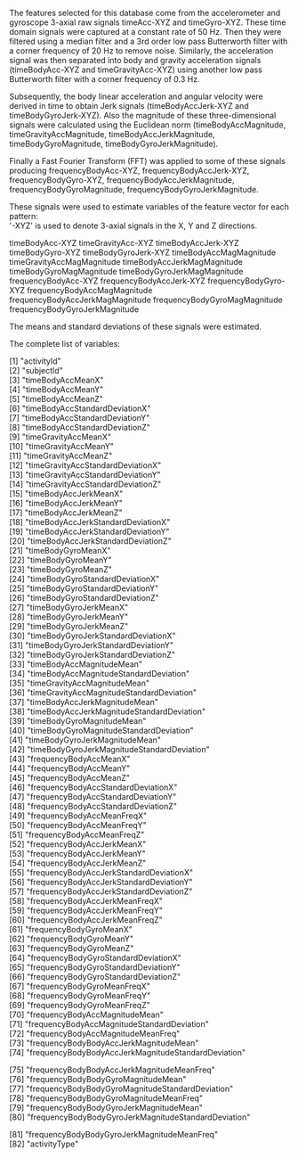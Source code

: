 The features selected for this database come from the accelerometer and gyroscope 3-axial raw signals timeAcc-XYZ and timeGyro-XYZ. These time domain signals were captured at a constant rate of 50 Hz. Then they were filtered using a median filter and a 3rd order low pass Butterworth filter with a corner frequency of 20 Hz to remove noise. Similarly, the acceleration signal was then separated into body and gravity acceleration signals (timeBodyAcc-XYZ and timeGravityAcc-XYZ) using another low pass Butterworth filter with a corner frequency of 0.3 Hz. 

Subsequently, the body linear acceleration and angular velocity were derived in time to obtain Jerk signals (timeBodyAccJerk-XYZ and timeBodyGyroJerk-XYZ). Also the magnitude of these three-dimensional signals were calculated using the Euclidean norm (timeBodyAccMagnitude, timeGravityAccMagnitude, timeBodyAccJerkMagnitude, timeBodyGyroMagnitude, timeBodyGyroJerkMagnitude). 

Finally a Fast Fourier Transform (FFT) was applied to some of these signals producing frequencyBodyAcc-XYZ, frequencyBodyAccJerk-XYZ, frequencyBodyGyro-XYZ, frequencyBodyAccJerkMagnitude, frequencyBodyGyroMagnitude, frequencyBodyGyroJerkMagnitude. 

These signals were used to estimate variables of the feature vector for each pattern:  
'-XYZ' is used to denote 3-axial signals in the X, Y and Z directions.

timeBodyAcc-XYZ
timeGravityAcc-XYZ
timeBodyAccJerk-XYZ
timeBodyGyro-XYZ
timeBodyGyroJerk-XYZ
timeBodyAccMagMagnitude
timeGravityAccMagMagnitude
timeBodyAccJerkMagMagnitude
timeBodyGyroMagMagnitude
timeBodyGyroJerkMagMagnitude
frequencyBodyAcc-XYZ
frequencyBodyAccJerk-XYZ
frequencyBodyGyro-XYZ
frequencyBodyAccMagMagnitude
frequencyBodyAccJerkMagMagnitude
frequencyBodyGyroMagMagnitude
frequencyBodyGyroJerkMagnitude

The means and standard deviations of these signals were estimated.

The complete list of variables:

 [1] "activityId"                                         
 [2] "subjectId"                                          
 [3] "timeBodyAccMeanX"                                   
 [4] "timeBodyAccMeanY"                                   
 [5] "timeBodyAccMeanZ"                                   
 [6] "timeBodyAccStandardDeviationX"                      
 [7] "timeBodyAccStandardDeviationY"                      
 [8] "timeBodyAccStandardDeviationZ"                      
 [9] "timeGravityAccMeanX"                                
[10] "timeGravityAccMeanY"                                
[11] "timeGravityAccMeanZ"                                
[12] "timeGravityAccStandardDeviationX"                   
[13] "timeGravityAccStandardDeviationY"                   
[14] "timeGravityAccStandardDeviationZ"                   
[15] "timeBodyAccJerkMeanX"                               
[16] "timeBodyAccJerkMeanY"                               
[17] "timeBodyAccJerkMeanZ"                               
[18] "timeBodyAccJerkStandardDeviationX"                  
[19] "timeBodyAccJerkStandardDeviationY"                  
[20] "timeBodyAccJerkStandardDeviationZ"                  
[21] "timeBodyGyroMeanX"                                  
[22] "timeBodyGyroMeanY"                                  
[23] "timeBodyGyroMeanZ"                                  
[24] "timeBodyGyroStandardDeviationX"                     
[25] "timeBodyGyroStandardDeviationY"                     
[26] "timeBodyGyroStandardDeviationZ"                     
[27] "timeBodyGyroJerkMeanX"                              
[28] "timeBodyGyroJerkMeanY"                              
[29] "timeBodyGyroJerkMeanZ"                              
[30] "timeBodyGyroJerkStandardDeviationX"                 
[31] "timeBodyGyroJerkStandardDeviationY"                 
[32] "timeBodyGyroJerkStandardDeviationZ"                 
[33] "timeBodyAccMagnitudeMean"                           
[34] "timeBodyAccMagnitudeStandardDeviation"              
[35] "timeGravityAccMagnitudeMean"                        
[36] "timeGravityAccMagnitudeStandardDeviation"           
[37] "timeBodyAccJerkMagnitudeMean"                       
[38] "timeBodyAccJerkMagnitudeStandardDeviation"          
[39] "timeBodyGyroMagnitudeMean"                          
[40] "timeBodyGyroMagnitudeStandardDeviation"             
[41] "timeBodyGyroJerkMagnitudeMean"                      
[42] "timeBodyGyroJerkMagnitudeStandardDeviation"         
[43] "frequencyBodyAccMeanX"                              
[44] "frequencyBodyAccMeanY"                              
[45] "frequencyBodyAccMeanZ"                              
[46] "frequencyBodyAccStandardDeviationX"                 
[47] "frequencyBodyAccStandardDeviationY"                 
[48] "frequencyBodyAccStandardDeviationZ"                 
[49] "frequencyBodyAccMeanFreqX"                          
[50] "frequencyBodyAccMeanFreqY"                          
[51] "frequencyBodyAccMeanFreqZ"                          
[52] "frequencyBodyAccJerkMeanX"                          
[53] "frequencyBodyAccJerkMeanY"                          
[54] "frequencyBodyAccJerkMeanZ"                          
[55] "frequencyBodyAccJerkStandardDeviationX"             
[56] "frequencyBodyAccJerkStandardDeviationY"             
[57] "frequencyBodyAccJerkStandardDeviationZ"             
[58] "frequencyBodyAccJerkMeanFreqX"                      
[59] "frequencyBodyAccJerkMeanFreqY"                      
[60] "frequencyBodyAccJerkMeanFreqZ"                      
[61] "frequencyBodyGyroMeanX"                             
[62] "frequencyBodyGyroMeanY"                             
[63] "frequencyBodyGyroMeanZ"                             
[64] "frequencyBodyGyroStandardDeviationX"                
[65] "frequencyBodyGyroStandardDeviationY"                
[66] "frequencyBodyGyroStandardDeviationZ"                
[67] "frequencyBodyGyroMeanFreqX"                         
[68] "frequencyBodyGyroMeanFreqY"                         
[69] "frequencyBodyGyroMeanFreqZ"                         
[70] "frequencyBodyAccMagnitudeMean"                      
[71] "frequencyBodyAccMagnitudeStandardDeviation"         
[72] "frequencyBodyAccMagnitudeMeanFreq"                  
[73] "frequencyBodyBodyAccJerkMagnitudeMean"              
[74] "frequencyBodyBodyAccJerkMagnitudeStandardDeviation" 

[75] "frequencyBodyBodyAccJerkMagnitudeMeanFreq"          
[76] "frequencyBodyBodyGyroMagnitudeMean"                 
[77] "frequencyBodyBodyGyroMagnitudeStandardDeviation"    
[78] "frequencyBodyBodyGyroMagnitudeMeanFreq"             
[79] "frequencyBodyBodyGyroJerkMagnitudeMean"             
[80] "frequencyBodyBodyGyroJerkMagnitudeStandardDeviation"

[81] "frequencyBodyBodyGyroJerkMagnitudeMeanFreq"         
[82] "activityType"
